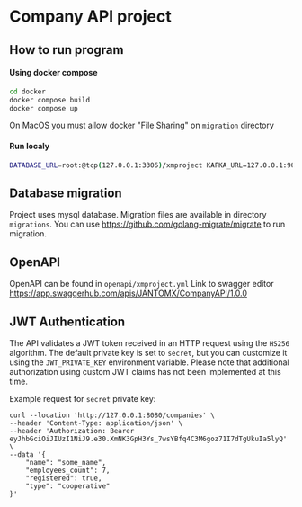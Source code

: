 # Company API project


## How to run program

#### Using docker compose
```sh
cd docker
docker compose build
docker compose up
```

On MacOS you must allow docker "File Sharing" on `migration` directory

#### Run localy
```sh
DATABASE_URL=root:@tcp(127.0.0.1:3306)/xmproject KAFKA_URL=127.0.0.1:9092 go run internal/cmd/main.go 
```

## Database migration
Project uses mysql database. Migration files are available in directory `migrations`.
You can use https://github.com/golang-migrate/migrate to run migration.

## OpenAPI 
OpenAPI can be found in `openapi/xmproject.yml`
Link to swagger editor https://app.swaggerhub.com/apis/JANTOMX/CompanyAPI/1.0.0

## JWT Authentication
The API validates a JWT token received in an HTTP request using the `HS256` algorithm. The default private key is set to `secret`, but you can customize it using the `JWT_PRIVATE_KEY` environment variable. Please note that additional authorization using custom JWT claims has not been implemented at this time.

Example request for `secret` private key:
```
curl --location 'http://127.0.0.1:8080/companies' \
--header 'Content-Type: application/json' \
--header 'Authorization: Bearer eyJhbGciOiJIUzI1NiJ9.e30.XmNK3GpH3Ys_7wsYBfq4C3M6goz71I7dTgUkuIa5lyQ' \
--data '{
    "name": "some_name",
    "employees_count": 7,
    "registered": true,
    "type": "cooperative"
}'
```

